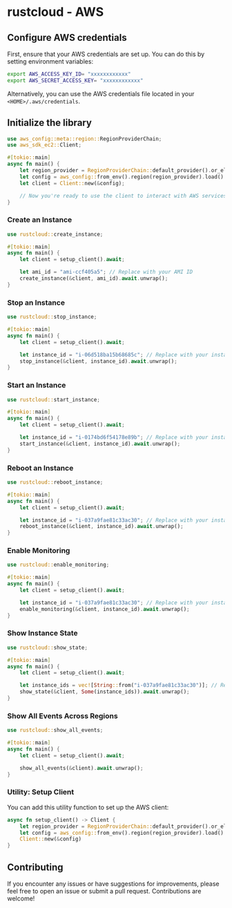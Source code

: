 


# rustcloud - AWS

## Configure AWS credentials

First, ensure that your AWS credentials are set up. You can do this by setting environment variables:

```sh
export AWS_ACCESS_KEY_ID= "xxxxxxxxxxxx"
export AWS_SECRET_ACCESS_KEY= "xxxxxxxxxxxx"
```

Alternatively, you can use the AWS credentials file located in your `<HOME>/.aws/credentials`.

## Initialize the library

```rust
use aws_config::meta::region::RegionProviderChain;
use aws_sdk_ec2::Client;

#[tokio::main]
async fn main() {
    let region_provider = RegionProviderChain::default_provider().or_else("us-east-1");
    let config = aws_config::from_env().region(region_provider).load().await;
    let client = Client::new(&config);

    // Now you're ready to use the client to interact with AWS services.
}
```

### Create an Instance

```rust
use rustcloud::create_instance;

#[tokio::main]
async fn main() {
    let client = setup_client().await;

    let ami_id = "ami-ccf405a5"; // Replace with your AMI ID
    create_instance(&client, ami_id).await.unwrap();
}
```

### Stop an Instance

```rust
use rustcloud::stop_instance;

#[tokio::main]
async fn main() {
    let client = setup_client().await;

    let instance_id = "i-06d518ba15b68685c"; // Replace with your instance ID
    stop_instance(&client, instance_id).await.unwrap();
}
```

### Start an Instance

```rust
use rustcloud::start_instance;

#[tokio::main]
async fn main() {
    let client = setup_client().await;

    let instance_id = "i-0174bd6f54178e89b"; // Replace with your instance ID
    start_instance(&client, instance_id).await.unwrap();
}
```

### Reboot an Instance

```rust
use rustcloud::reboot_instance;

#[tokio::main]
async fn main() {
    let client = setup_client().await;

    let instance_id = "i-037a9fae81c33ac30"; // Replace with your instance ID
    reboot_instance(&client, instance_id).await.unwrap();
}
```

### Enable Monitoring

```rust
use rustcloud::enable_monitoring;

#[tokio::main]
async fn main() {
    let client = setup_client().await;

    let instance_id = "i-037a9fae81c33ac30"; // Replace with your instance ID
    enable_monitoring(&client, instance_id).await.unwrap();
}
```

### Show Instance State

```rust
use rustcloud::show_state;

#[tokio::main]
async fn main() {
    let client = setup_client().await;

    let instance_ids = vec![String::from("i-037a9fae81c33ac30")]; // Replace with your instance ID
    show_state(&client, Some(instance_ids)).await.unwrap();
}
```

### Show All Events Across Regions

```rust
use rustcloud::show_all_events;

#[tokio::main]
async fn main() {
    let client = setup_client().await;

    show_all_events(&client).await.unwrap();
}
```

### Utility: Setup Client

You can add this utility function to set up the AWS client:

```rust
async fn setup_client() -> Client {
    let region_provider = RegionProviderChain::default_provider().or_else("us-east-1");
    let config = aws_config::from_env().region(region_provider).load().await;
    Client::new(&config)
}
```


## Contributing

If you encounter any issues or have suggestions for improvements, please feel free to open an issue or submit a pull request. Contributions are welcome!

